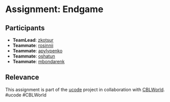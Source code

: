 # Assignment: Endgame

## Participants

- **TeamLead**: [zkotsur](https://lms.khpi.ucode-connect.study/users/zkotsur)
- **Teammate**: [rosinnii](https://lms.khpi.ucode-connect.study/users/rosinnii)
- **Teammate**: [apylypenko](https://lms.khpi.ucode-connect.study/users/apylypenko)
- **Teammate**: [oshatun](https://lms.khpi.ucode-connect.study/users/oshatun)
- **Teammate**: [mbondarenk](https://lms.khpi.ucode-connect.study/users/mbondarenk)

## Relevance

This assignment is part of the [ucode](https://lms.khpi.ucode-connect.study/) project in collaboration with [CBLWorld](https://lms.khpi.ucode-connect.study/). #ucode #CBLWorld
